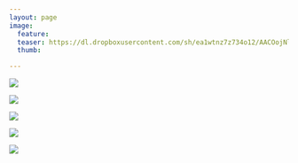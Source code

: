 ```yaml
---
layout: page
image:
  feature:
  teaser: https://dl.dropboxusercontent.com/sh/ea1wtnz7z734o12/AACOojNlMapVBmaydh6-ts1Ma/mikin-kuvat/4/DS57594-245px.jpg
  thumb:

---
```


[![](https://dl.dropboxusercontent.com/sh/ea1wtnz7z734o12/AADkU1ukj2z7ISPf900BbXDNa/mikin-kuvat/4/DS57596-800px.jpg)](https://dl.dropboxusercontent.com/sh/ea1wtnz7z734o12/AACJQ06qGJd_y_TBGm9VRX_0a/mikin-kuvat/4/DS57596.jpg)

[![](https://dl.dropboxusercontent.com/sh/ea1wtnz7z734o12/AAB0YSoz1HntX4XW86lbbJ9Ua/mikin-kuvat/4/DS57610-800px.jpg)](https://dl.dropboxusercontent.com/sh/ea1wtnz7z734o12/AAA5IyzAMmnmLRrx_hO_ZElEa/mikin-kuvat/4/DS57610.jpg)

[![](https://dl.dropboxusercontent.com/sh/ea1wtnz7z734o12/AAB9ULPOavorstGHUww8P1QAa/mikin-kuvat/4/DS57609-800px.jpg)](https://dl.dropboxusercontent.com/sh/ea1wtnz7z734o12/AABQJwIrEXU89Nx1VKcVzKQea/mikin-kuvat/4/DS57609.jpg)

[![](https://dl.dropboxusercontent.com/sh/ea1wtnz7z734o12/AABiQEpyuxaSvpY6CvOnT86Ga/mikin-kuvat/4/DS57601-800px.jpg)](https://dl.dropboxusercontent.com/sh/ea1wtnz7z734o12/AAB_0A9ReLbj4vbPNC3t_mkja/mikin-kuvat/4/DS57601.jpg)

[![](https://dl.dropboxusercontent.com/sh/ea1wtnz7z734o12/AADQTnmC0_QWT2YdJQcBpciea/mikin-kuvat/4/DS57594-800px.jpg)](https://dl.dropboxusercontent.com/sh/ea1wtnz7z734o12/AAB665moWDDkGNR9JwsrqVSfa/mikin-kuvat/4/DS57594.jpg)
